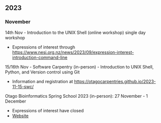 ## 2023



### November

14th Nov - Introduction to the UNIX Shell (online workshop) single day workshop

- Expressions of interest through https://www.nesi.org.nz/news/2023/09/expression-interest-introduction-command-line

15/16th Nov - Software Carpentry (in-person) - Introduction to UNIX Shell, Python, and Version control using Git

- Information and registration at https://otagocarpentries.github.io/2023-11-15-swc/

Otago Bioinformatics Spring School 2023 (in-person): 27 November - 1 December

- Expressions of interest have closed
- [Website](https://otagobioinformaticsspringschool.github.io/2023/)
